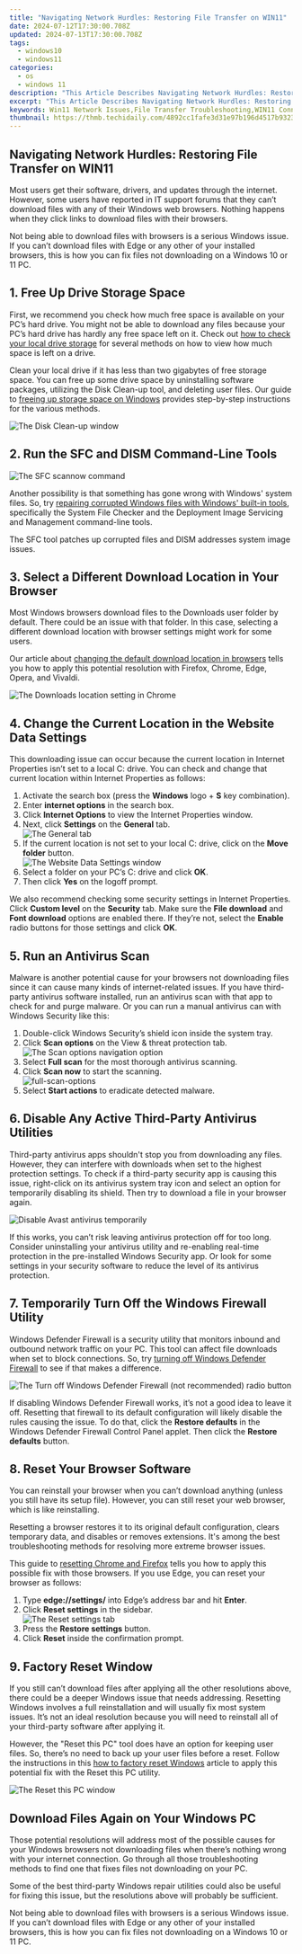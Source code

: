 ```yaml
---
title: "Navigating Network Hurdles: Restoring File Transfer on WIN11"
date: 2024-07-12T17:30:00.708Z
updated: 2024-07-13T17:30:00.708Z
tags:
  - windows10
  - windows11
categories:
  - os
  - windows 11
description: "This Article Describes Navigating Network Hurdles: Restoring File Transfer on WIN11"
excerpt: "This Article Describes Navigating Network Hurdles: Restoring File Transfer on WIN11"
keywords: Win11 Network Issues,File Transfer Troubleshooting,WIN11 Connectivity Fixes,Windows File Sharing Recovery,Restore WIN11 FTP,Overcoming WIN11 Errors,Sync Files on WIN11
thumbnail: https://thmb.techidaily.com/4892cc1fafe3d31e97b196d4517b9323f9c488cf1481955b4a1bd1f77d8839e7.jpg
---
```


## Navigating Network Hurdles: Restoring File Transfer on WIN11

 Most users get their software, drivers, and updates through the internet. However, some users have reported in IT support forums that they can’t download files with any of their Windows web browsers. Nothing happens when they click links to download files with their browsers.

 Not being able to download files with browsers is a serious Windows issue. If you can’t download files with Edge or any other of your installed browsers, this is how you can fix files not downloading on a Windows 10 or 11 PC.

## 1\. Free Up Drive Storage Space

 First, we recommend you check how much free space is available on your PC’s hard drive. You might not be able to download any files because your PC’s hard drive has hardly any free space left on it. Check out [how to check your local drive storage](https://www.makeuseof.com/windows-11-check-locak-drive-storage-space/) for several methods on how to view how much space is left on a drive.

 Clean your local drive if it has less than two gigabytes of free storage space. You can free up some drive space by uninstalling software packages, utilizing the Disk Clean-up tool, and deleting user files. Our guide to [freeing up storage space on Windows](https://www.makeuseof.com/windows-11-free-up-storage-space/) provides step-by-step instructions for the various methods.

![The Disk Clean-up window](https://static1.makeuseofimages.com/wordpress/wp-content/uploads/2023/08/disk-clean-up-tool.jpg)

## 2\. Run the SFC and DISM Command-Line Tools
![The SFC scannow command](https://static1.makeuseofimages.com/wordpress/wp-content/uploads/2023/08/sfc-scannow.jpg)

 Another possibility is that something has gone wrong with Windows' system files. So, try [repairing corrupted Windows files with Windows' built-in tools](https://www.makeuseof.com/windows-built-in-repair-tools/), specifically the System File Checker and the Deployment Image Servicing and Management command-line tools.

 The SFC tool patches up corrupted files and DISM addresses system image issues.

## 3\. Select a Different Download Location in Your Browser

 Most Windows browsers download files to the Downloads user folder by default. There could be an issue with that folder. In this case, selecting a different download location with browser settings might work for some users.

 Our article about [changing the default download location in browsers](https://www.makeuseof.com/change-default-download-location-popular-browsers/) tells you how to apply this potential resolution with Firefox, Chrome, Edge, Opera, and Vivaldi.

![The Downloads location setting in Chrome](https://static1.makeuseofimages.com/wordpress/wp-content/uploads/2023/08/download-location-settings.jpg)

## 4\. Change the Current Location in the Website Data Settings

 This downloading issue can occur because the current location in Internet Properties isn’t set to a local C: drive. You can check and change that current location within Internet Properties as follows:

1. Activate the search box (press the **Windows** logo + **S** key combination).
2. Enter **internet options** in the search box.
3. Click **Internet Options** to view the Internet Properties window.
4. Next, click **Settings** on the **General** tab.  
![The General tab](https://static1.makeuseofimages.com/wordpress/wp-content/uploads/2023/08/general-tab.jpg)
5. If the current location is not set to your local C: drive, click on the **Move folder** button.  
![The Website Data Settings window](https://static1.makeuseofimages.com/wordpress/wp-content/uploads/2023/08/current-location.jpg)
6. Select a folder on your PC’s C: drive and click **OK**.
7. Then click **Yes** on the logoff prompt.

 We also recommend checking some security settings in Internet Properties. Click **Custom level** on the **Security** tab. Make sure the **File download** and **Font download** options are enabled there. If they’re not, select the **Enable** radio buttons for those settings and click **OK**.

## 5\. Run an Antivirus Scan

 Malware is another potential cause for your browsers not downloading files since it can cause many kinds of internet-related issues. If you have third-party antivirus software installed, run an antivirus scan with that app to check for and purge malware. Or you can run a manual antivirus can with Windows Security like this:

1. Double-click Windows Security’s shield icon inside the system tray.
2. Click **Scan options** on the View & threat protection tab.  
![The Scan options navigation option](https://static1.makeuseofimages.com/wordpress/wp-content/uploads/2023/08/scan-options.jpg)
3. Select **Full scan** for the most thorough antivirus scanning.
4. Click **Scan now** to start the scanning.  
![full-scan-options](https://static1.makeuseofimages.com/wordpress/wp-content/uploads/2023/08/full-scan-options.jpg)
5. Select **Start actions** to eradicate detected malware.

## 6\. Disable Any Active Third-Party Antivirus Utilities

 Third-party antivirus apps shouldn't stop you from downloading any files. However, they can interfere with downloads when set to the highest protection settings. To check if a third-party security app is causing this issue, right-click on its antivirus system tray icon and select an option for temporarily disabling its shield. Then try to download a file in your browser again.

![Disable Avast antivirus temporarily](https://static1.makeuseofimages.com/wordpress/wp-content/uploads/2022/07/disable-avast.jpg)

 If this works, you can’t risk leaving antivirus protection off for too long. Consider uninstalling your antivirus utility and re-enabling real-time protection in the pre-installed Windows Security app. Or look for some settings in your security software to reduce the level of its antivirus protection.

## 7\. Temporarily Turn Off the Windows Firewall Utility

 Windows Defender Firewall is a security utility that monitors inbound and outbound network traffic on your PC. This tool can affect file downloads when set to block connections. So, try [turning off Windows Defender Firewall](https://www.makeuseof.com/windows-11-disable-microsoft-defender-firewall/) to see if that makes a difference.

![The Turn off Windows Defender Firewall (not recommended) radio button](https://static1.makeuseofimages.com/wordpress/wp-content/uploads/2023/08/windows-firewall-options.jpg)

 If disabling Windows Defender Firewall works, it’s not a good idea to leave it off. Resetting that firewall to its default configuration will likely disable the rules causing the issue. To do that, click the **Restore defaults** in the Windows Defender Firewall Control Panel applet. Then click the **Restore defaults** button.

## 8\. Reset Your Browser Software

 You can reinstall your browser when you can’t download anything (unless you still have its setup file). However, you can still reset your web browser, which is like reinstalling.

 Resetting a browser restores it to its original default configuration, clears temporary data, and disables or removes extensions. It's among the best troubleshooting methods for resolving more extreme browser issues.

 This guide to [resetting Chrome and Firefox](https://www.makeuseof.com/tag/reset-chrome-firefox/) tells you how to apply this possible fix with those browsers. If you use Edge, you can reset your browser as follows:

1. Type **edge://settings/** into Edge’s address bar and hit **Enter**.
2. Click **Reset settings** in the sidebar.  
![The Reset settings tab](https://static1.makeuseofimages.com/wordpress/wp-content/uploads/2023/08/reset-settings-tab.jpg)
3. Press the **Restore settings** button.
4. Click **Reset** inside the confirmation prompt.

## 9\. Factory Reset Window

 If you still can’t download files after applying all the other resolutions above, there could be a deeper Windows issue that needs addressing. Resetting Windows involves a full reinstallation and will usually fix most system issues. It’s not an ideal resolution because you will need to reinstall all of your third-party software after applying it.

 However, the "Reset this PC" tool does have an option for keeping user files. So, there’s no need to back up your user files before a reset. Follow the instructions in this [how to factory reset Windows](https://www.makeuseof.com/tag/4-ways-factory-reset-windows-computer/) article to apply this potential fix with the Reset this PC utility.

![The Reset this PC window](https://static1.makeuseofimages.com/wordpress/wp-content/uploads/2023/08/reset-this-pc.jpg)

## Download Files Again on Your Windows PC

 Those potential resolutions will address most of the possible causes for your Windows browsers not downloading files when there’s nothing wrong with your internet connection. Go through all those troubleshooting methods to find one that fixes files not downloading on your PC.

 Some of the best third-party Windows repair utilities could also be useful for fixing this issue, but the resolutions above will probably be sufficient.

 Not being able to download files with browsers is a serious Windows issue. If you can’t download files with Edge or any other of your installed browsers, this is how you can fix files not downloading on a Windows 10 or 11 PC.



<ins class="adsbygoogle"
      style="display:block"
      data-ad-client="ca-pub-7571918770474297"
      data-ad-slot="8358498916"
      data-ad-format="auto"
      data-full-width-responsive="true"></ins>

